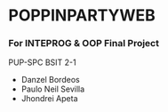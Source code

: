# POPPINPARTYWEB
### For INTEPROG & OOP Final Project
PUP-SPC
BSIT 2-1

- Danzel Bordeos
- Paulo Neil Sevilla
- Jhondrei Apeta
